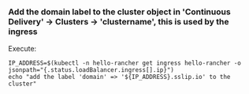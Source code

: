 ### Add the domain label to the cluster object in 'Continuous Delivery' -> Clusters -> 'clustername', this is used by the ingress

Execute:

```
IP_ADDRESS=$(kubectl -n hello-rancher get ingress hello-rancher -o jsonpath="{.status.loadBalancer.ingress[].ip}")
echo "add the label 'domain' => '${IP_ADDRESS}.sslip.io' to the cluster"
```
